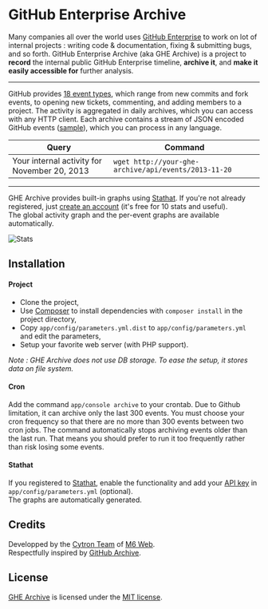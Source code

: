 # GitHub Enterprise Archive

Many companies all over the world uses [GitHub Enterprise](https://enterprise.github.com/) to work on lot of internal projects : writing code & documentation, fixing & submitting bugs, and so forth. GitHub Enterprise Archive (aka GHE Archive) is a project to **record** the internal public GitHub Enterprise timeline, **archive it**, and **make it easily accessible for** further analysis.

---

GitHub provides [18 event types](http://developer.github.com/v3/activity/events/types/), which range from new commits and fork events, to opening new tickets, commenting, and adding members to a project. The activity is aggregated in daily archives, which you can access with any HTTP client. Each archive contains a stream of JSON encoded GitHub events ([sample](https://gist.github.com/KuiKui/7583276)), which you can process in any language.

| Query | Command |
|--------|-------------|
| Your internal activity for November 20, 2013 | `wget http://your-ghe-archive/api/events/2013-11-20` |

---

GHE Archive provides built-in graphs using [Stathat](http://www.stathat.com/). If you're not already registered, just [create an account](https://www.stathat.com/sign_up) (it's free for 10 stats and useful).  
The global activity graph and the per-event graphs are available automatically.

![Stats](http://www.stathat.com//graphs/46/9b/85986d698e40c33a8e60a3755fcc.png)

## Installation

#### Project

* Clone the project,
* Use [Composer](http://getcomposer.org/) to install dependencies with `composer install` in the project directory,
* Copy `app/config/parameters.yml.dist` to `app/config/parameters.yml` and edit the parameters,
* Setup your favorite web server (with PHP support).

*Note : GHE Archive does not use DB storage. To ease the setup, it stores data on file system.*

#### Cron

Add the command `app/console archive` to your crontab. Due to Github limitation, it can archive only the last 300 events. You must choose your cron frequency so that there are no more than 300 events between two cron jobs. The command automatically stops archiving events older than the last run. That means you should prefer to run it too frequently rather than risk losing some events.

#### Stathat

If you registered to [Stathat](http://www.stathat.com/), enable the functionality and add your [API key](https://www.stathat.com/settings#ez-api) in `app/config/parameters.yml` (optional).  
The graphs are automatically generated.

## Credits

Developped by the [Cytron Team](http://cytron.fr/) of [M6 Web](http://tech.m6web.fr/).  
Respectfully inspired by [GitHub Archive](http://www.githubarchive.org/).

## License

[GHE Archive](https://github.com/M6Web/GitHubEnterpriseArchive) is licensed under the [MIT license](LICENSE).
